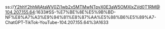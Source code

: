 ss://Y2hhY2hhMjAtaWV0Zi1wb2x5MTMwNTpvX0E3aW5OMXlxZVd0T1RM@104.207.155.64:1633#SS-%E7%BE%8E%E5%9B%BD-NF%E8%A7%A3%E9%94%81%E8%87%AA%E5%88%B6%E5%89%A7-ChatGPT-TikTok-YouTube-104.207.155.64%3A1633
